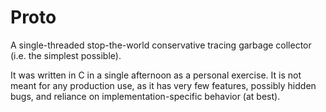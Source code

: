 # Proto

A single-threaded stop-the-world conservative tracing garbage collector (i.e. the simplest possible).

It was written in C in a single afternoon as a personal exercise. It is not meant for any production use, as it has very few features, possibly hidden bugs, and reliance on implementation-specific behavior (at best). 
